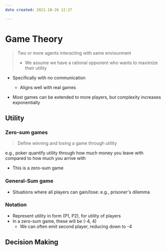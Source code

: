 ```yaml
---
date created: 2021-10-26 12:27

---
```


# Game Theory

> Two or more agents interacting with same enviourment
> - We assume we have a rational opponent who wants to maximize their utility

- Specifically with no communication
  - Aligns well with real games

- Most games can be extended to more players, but complexity increases exponentially

## Utility

### Zero-sum games

> Define winning and losing a game through utility

e.g., poker quantify utility through how much money you leave with compared to how much you arrive with

- This is a zero-sum game

### General-Sum game

- Situations where all players can gain/lose: e.g., prisoner's dilemma


### Notation

- Represent utility in form (P1, P2), for utility of players
- In a zero-sum game, these will be (-4, 4)
	- We can often emit second player, reducing down to -4



## Decision Making
